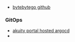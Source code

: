 - [bytebytego github](https://blog.bytebytego.com/p/ep-40-git-workflow)


### GitOps
- [akuity portal hosted argocd](https://akuity.cloud/argocd)
- 